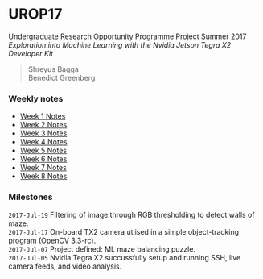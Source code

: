 # UROP17
Undergraduate Research Opportunity Programme Project Summer 2017  
_Exploration into Machine Learning with the Nvidia Jetson Tegra X2 Developer Kit_  

> Shreyus Bagga  
> Benedict Greenberg  

### Weekly notes
 - [Week 1 Notes](/Week-1-Notes.md)
 - [Week 2 Notes](/Week-2-Notes.md)
 - [Week 3 Notes](/Week-3-Notes.md)
 - [Week 4 Notes](/Week-4-Notes.md)
 - [Week 5 Notes](/Week-5-Notes.md)
 - [Week 6 Notes](/Week-6-Notes.md)
 - [Week 7 Notes](/Week-7-Notes.md)
 - [Week 8 Notes](/Week-8-Notes.md)
 
 ### Milestones
 
 `2017-Jul-19` Filtering of image through RGB thresholding to detect walls of maze.  
 `2017-Jul-17` On-board TX2 camera utlised in a simple object-tracking program (OpenCV 3.3-rc).  
 `2017-Jul-07` Project defined: ML maze balancing puzzle.  
 `2017-Jul-05` Nvidia Tegra X2 succussfully setup and running SSH, live camera feeds, and video analysis.  
 

